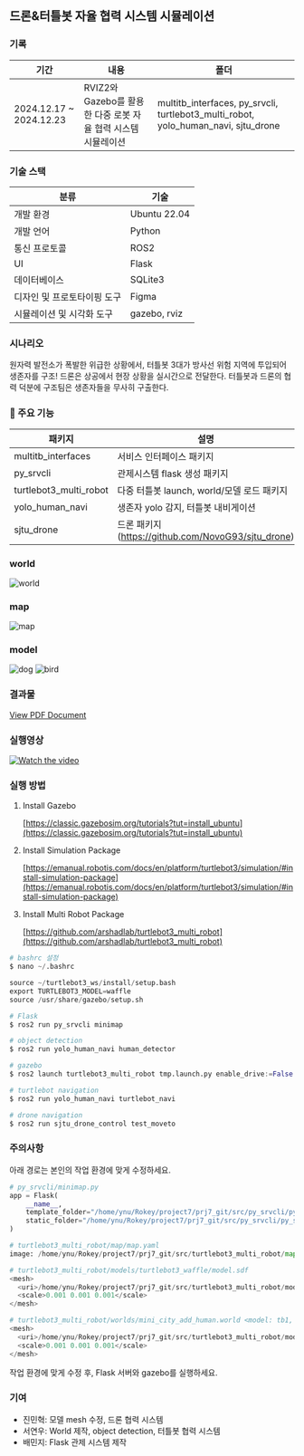 ## 드론&터틀봇 자율 협력 시스템 시뮬레이션

### 기록

| 기간 | 내용 | 폴더 |
| --- | --- | --- |
| 2024.12.17 ~ 2024.12.23 | RVIZ2와 Gazebo를 활용한 다중 로봇 자율 협력 시스템 시뮬레이션 | multitb_interfaces, py_srvcli, turtlebot3_multi_robot, yolo_human_navi, sjtu_drone |

### 기술 스택

| 분류 | 기술 |
| --- | --- |
| 개발 환경 | Ubuntu 22.04 |
| 개발 언어 | Python |
| 통신 프로토콜 | ROS2 |
| UI | Flask |
| 데이터베이스 | SQLite3 |
| 디자인 및 프로토타이핑 도구 | Figma |
| 시뮬레이션 및 시각화 도구 | gazebo, rviz |

### 시나리오

<aside>

원자력 발전소가 폭발한 위급한 상황에서, 터틀봇 3대가 방사선 위험 지역에 투입되어 생존자를 구조! 드론은 상공에서 현장 상황을 실시간으로 전달한다. 터틀봇과 드론의 협력 덕분에 구조팀은 생존자들을 무사히 구출한다.

</aside>

### **🎯 주요 기능**

| 패키지 | 설명 |
| --- | --- |
| multitb_interfaces | 서비스 인터페이스 패키지 |
| py_srvcli | 관제시스템 flask 생성 패키지 |
| turtlebot3_multi_robot | 다중 터틀봇 launch, world/모델 로드 패키지  |
| yolo_human_navi | 생존자 yolo 감지, 터틀봇 내비게이션 |
| sjtu_drone | 드론 패키지(https://github.com/NovoG93/sjtu_drone) |

### world

![world](https://github.com/user-attachments/assets/d79dce88-23d1-44ec-a2a7-bf6b70aab860)

### map

![map](https://github.com/user-attachments/assets/e31e68f5-3164-440a-b1c9-e00f0fb911f7)

### model

![dog](https://github.com/user-attachments/assets/cd42b79d-3a58-4305-88cd-682042a3b284)
![bird](https://github.com/user-attachments/assets/75c51826-8150-4724-9a1c-8f7fbe8e22c0)

### 결과물

[View PDF Document](./그룹E-2_7주차_협동-3_산출물.pdf)

### 실행영상

[![Watch the video](https://img.youtube.com/vi/H1p9tkmerFY/hqdefault.jpg)](https://www.youtube.com/watch?v=H1p9tkmerFY)

### 실행 방법

<aside>

1. Install Gazebo
    
    [https://classic.gazebosim.org/tutorials?tut=install_ubuntu](https://classic.gazebosim.org/tutorials?tut=install_ubuntu)
    
2. Install Simulation Package
    
    [https://emanual.robotis.com/docs/en/platform/turtlebot3/simulation/#install-simulation-package](https://emanual.robotis.com/docs/en/platform/turtlebot3/simulation/#install-simulation-package)
    
3. Install Multi Robot Package
    
    [https://github.com/arshadlab/turtlebot3_multi_robot](https://github.com/arshadlab/turtlebot3_multi_robot)
    
</aside>

```python
# bashrc 설정
$ nano ~/.bashrc

source ~/turtlebot3_ws/install/setup.bash
export TURTLEBOT3_MODEL=waffle
source /usr/share/gazebo/setup.sh
```

```python
# Flask
$ ros2 run py_srvcli minimap 

# object detection
$ ros2 run yolo_human_navi human_detector 

# gazebo
$ ros2 launch turtlebot3_multi_robot tmp.launch.py enable_drive:=False enable_rviz:=False

# turtlebot navigation
$ ros2 run yolo_human_navi turtlebot_navi 

# drone navigation
$ ros2 run sjtu_drone_control test_moveto
```

### 주의사항

아래 경로는 본인의 작업 환경에 맞게 수정하세요.

```python
# py_srvcli/minimap.py
app = Flask(
    __name__,
    template_folder="/home/ynu/Rokey/project7/prj7_git/src/py_srvcli/py_srvcli/templates",
    static_folder="/home/ynu/Rokey/project7/prj7_git/src/py_srvcli/py_srvcli/static",
)

# turtlebot3_multi_robot/map/map.yaml
image: /home/ynu/Rokey/project7/prj7_git/src/turtlebot3_multi_robot/map/map.pgm

# turtlebot3_multi_robot/models/turtlebot3_waffle/model.sdf
<mesh>
  <uri>/home/ynu/Rokey/project7/prj7_git/src/turtlebot3_multi_robot/models/turtlebot3_waffle/meshes/waffle_base_dog.dae</uri>
  <scale>0.001 0.001 0.001</scale>
</mesh>

# turtlebot3_multi_robot/worlds/mini_city_add_human.world <model: tb1, tb2, tb3>
<mesh>
  <uri>/home/ynu/Rokey/project7/prj7_git/src/turtlebot3_multi_robot/models/turtlebot3_waffle/meshes/waffle_base_dog.dae</uri>
  <scale>0.001 0.001 0.001</scale>
</mesh>
```

작업 환경에 맞게 수정 후, Flask 서버와 gazebo를 실행하세요.

### 기여

- 진민혁: 모델 mesh 수정, 드론 협력 시스템
- 서연우: World 제작, object detection, 터틀봇 협력 시스템
- 배민지: Flask 관제 시스템 제작
